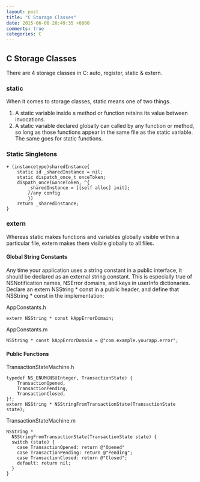 ```yaml
---
layout: post
title: "C Storage Classes"
date: 2015-06-06 20:49:35 +0800
comments: true
categories: C
---
```

## C Storage Classes
There are 4 storage classes in C: auto, register, static & extern.

### static
When it comes to storage classes, static means one of two things.
1. A static variable inside a method or function retains its value between invocations.
2. A static variable declared globally can called by any function or method, so long as those functions appear in the same file as the static variable. The same goes for static functions.

### Static Singletons
```
+ (instancetype)sharedInstance{
    static id _sharedInstance = nil;
    static dispatch_once_t onceToken;
    dispath_once(&onceToken, ^{
        _sharedInstance = [[self alloc] init];
        //any config
        })
    return _sharedInstance;
}
```

<!--more-->

### extern
Whereas static makes functions and variables globally visible within a particular file, extern makes them visible globally to all files.

#### Global String Constants
Any time your application uses a string constant in a public interface, it should be declared as an external string constant. This is especially true of NSNotification names, NSError domains, and keys in userInfo dictionaries.
Declare an extern NSString * const in a public header, and define that NSString * const in the implementation:

AppConstants.h
```
extern NSString * const kAppErrorDomain; 
```

AppConstants.m
```
NSString * const kAppErrorDomain = @"com.example.yourapp.error";
```

#### Public Functions
TransactionStateMachine.h
```
typedef NS_ENUM(NSUInteger, TransactionState) {
    TransactionOpened,
    TransactionPending,
    TransactionClosed,
}!;
extern NSString * NSStringFromTransactionState(TransactionState state); 
```

TransactionStateMachine.m
```
NSString *
  NSStringFromTransactionState(TransactionState state) {
  switch (state) {
    case TransactionOpened: return @"Opened"
    case TransactionPending: return @"Pending";
    case TransactionClosed: return @"Closed";
    default: return nil;
  } 
}
```

